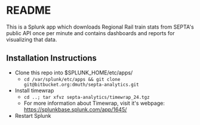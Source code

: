 # README #

This is a Splunk app which downloads Regional Rail train stats from SEPTA's public API
once per minute and contains dashboards and reports for visualizing that data.

## Installation Instructions

- Clone this repo into $SPLUNK_HOME/etc/apps/
    - `cd /var/splunk/etc/apps && git clone git@bitbucket.org:dmuth/septa-analytics.git`
- Install timewrap
    - `cd ..; tar xfvz septa-analytics/timewrap_24.tgz`
    - For more information about Timewrap, visit it's webpage: https://splunkbase.splunk.com/app/1645/
- Restart Splunk